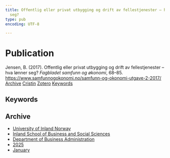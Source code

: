 ```yaml
---
title: Offentlig eller privat utbygging og drift av felles­tjenester – hva lønner
  seg?
type: pub
encoding: UTF-8

---
```

<h1>Publication</h1>
<article id="csl-bib-container-AZJ63KVE" class="csl-bib-container">
  <div class="csl-bib-body"> <div class="csl-entry">Jensen, B. (2017). Offentlig eller privat utbygging og drift av felles­tjenester – hva lønner seg? <i>Fagbladet samfunn og økonomi</i>, 68–85. <a href="https://www.samfunnogokonomi.no/samfunn-og-okonomi-utgave-2-2017/">https://www.samfunnogokonomi.no/samfunn-og-okonomi-utgave-2-2017/</a></div> </div>
  <div class="csl-bib-buttons">
    <a href="#taxonomy-article-AZJ63KVE" alt="archive" class="csl-bib-button">Archive</a>
    <a href="https://app.cristin.no/results/show.jsf?id=2348474" alt="Cristin" class="csl-bib-button">Cristin</a>
    <a href="http://zotero.org/groups/5881554/items/AZJ63KVE" alt="Zotero" class="csl-bib-button">Zotero</a>
    <a href="#keywords-article-AZJ63KVE" alt="keywords" class="csl-bib-button">Keywords</a>
  </div>
  <div id="csl-bib-meta-container-AZJ63KVE"></div>
</article>
<div id="csl-bib-meta-AZJ63KVE" class="csl-bib-meta">
  <article id="keywords-article-AZJ63KVE" class="keywords-article">
    <h1>Keywords</h1>
    
  </article>
  <article id="taxonomy-article-AZJ63KVE" class="taxonomy-article">
    <h1>Archive</h1>
    <ul>
      <li>
        <a href="/en/archive/?key=3DCRN523">University of Inland Norway</a>
      </li>
      <li>
        <a href="/en/archive/?key=DU8Q9LN9">Inland School of Business and Social Sciences</a>
      </li>
      <li>
        <a href="/en/archive/?key=3IQA89I8">Department of Business Administration</a>
      </li>
      <li>
        <a href="/en/archive/?key=7XFLPQNF">2025</a>
      </li>
      <li>
        <a href="/en/archive/?key=GN22DUGA">January</a>
      </li>
    </ul>
  </article>
</div>
